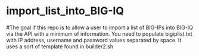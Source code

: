 # import_list_into_BIG-IQ
#The goal if this repo is to allow a user to import a list of BIG-IPs into BIG-IQ via the API with a minimum of information.
You need to populate bigiplist.txt with IP address, username and password values separated by space.
It uses a sort of template found in builder2.sh
